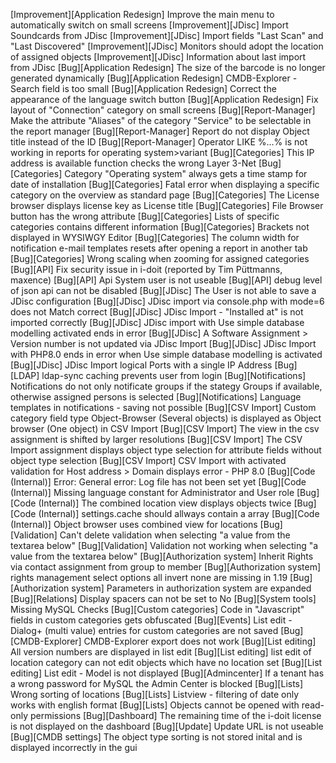 [Improvement][Application Redesign] Improve the main menu to automatically switch on small screens
[Improvement][JDisc]                Import Soundcards from JDisc
[Improvement][JDisc]                Import fields "Last Scan" and "Last Discovered"
[Improvement][JDisc]                Monitors should adopt the location of assigned objects
[Improvement][JDisc]                Information about last import from JDisc
[Bug][Application Redesign]         The size of the barcode is no longer generated dynamically
[Bug][Application Redesign]         CMDB-Explorer - Search field is too small
[Bug][Application Redesign]         Correct the appearance of the language switch button
[Bug][Application Redesign]         Fix layout of "Connection" category on small screens
[Bug][Report-Manager]               Make the attribute "Aliases" of the category "Service" to be selectable in the report manager
[Bug][Report-Manager]               Report do not display Object title instead of the ID
[Bug][Report-Manager]               Operator LIKE %...% is not working in reports for operating system>variant
[Bug][Categories]                   This IP address is available function checks the wrong Layer 3-Net
[Bug][Categories]                   Category "Operating system" always gets a time stamp for date of installation
[Bug][Categories]                   Fatal error when displaying a specific category on the overview as standard page
[Bug][Categories]                   The License browser displays license key as License title
[Bug][Categories]                   File Browser button has the wrong attribute
[Bug][Categories]                   Lists of specific categories contains different information
[Bug][Categories]                   Brackets not displayed in WYSIWGY Editor
[Bug][Categories]                   The column width for notification e-mail templates resets after opening a report in another tab
[Bug][Categories]                   Wrong scaling when zooming for assigned categories
[Bug][API]                          Fix security issue in i-doit (reported by Tim Püttmanns, maxence)
[Bug][API]                          Api System user is not useable
[Bug][API]                          debug level of json api can not be disabled
[Bug][JDisc]                        The User is not able to save a JDisc configuration
[Bug][JDisc]                        JDisc import via console.php with mode=6 does not Match correct
[Bug][JDisc]                        JDisc Import - "Installed at" is not imported correctly
[Bug][JDisc]                        JDisc import with Use simple database modelling activated ends in error
[Bug][JDisc]                        A  Software Assignment > Version number is not updated via JDisc Import
[Bug][JDisc]                        JDisc Import with PHP8.0 ends in error when Use simple database modelling is activated
[Bug][JDisc]                        JDisc Import logical Ports with a single IP Address
[Bug][LDAP]                         ldap-sync caching prevents user from login
[Bug][Notifications]                Notifications do not only notificate groups if the stategy Groups if available, otherwise assigned persons is selected
[Bug][Notifications]                Language templates in notifications - saving not possible
[Bug][CSV Import]                   Custom category field  type Object-Browser (Several objects) is displayed as Object browser (One object) in CSV Import
[Bug][CSV Import]                   The view in the csv assignment is shifted by larger resolutions
[Bug][CSV Import]                   The CSV Import assignment displays object type selection for attribute fields without object type selection
[Bug][CSV Import]                   CSV Import with activated validation for Host address > Domain displays error - PHP 8.0
[Bug][Code (Internal)]              Error: General error: Log file has not been set yet
[Bug][Code (Internal)]              Missing language constant for Administrator and User role
[Bug][Code (Internal)]              The combined location view displays objects twice
[Bug][Code (Internal)]              settings.cache should allways contain a array
[Bug][Code (Internal)]              Object browser uses combined view for locations
[Bug][Validation]                   Can't delete validation when selecting "a value from the textarea below"
[Bug][Validation]                   Validation not working when selecting "a value from the textarea below"
[Bug][Authorization system]         Inherit Rights via contact assignment from group to member
[Bug][Authorization system]         rights management select options all invert none are missing in 1.19
[Bug][Authorization system]         Parameters in authorization system are expanded
[Bug][Relations]                    Display spacers can not be set to No
[Bug][System tools]                 Missing MySQL Checks
[Bug][Custom categories]            Code in "Javascript" fields in custom categories gets obfuscated
[Bug][Events]                       List edit - Dialog+ (multi value) entries for custom categories are not saved
[Bug][CMDB-Explorer]                CMDB-Explorer export does not work
[Bug][List editing]                 All version numbers are displayed in list edit
[Bug][List editing]                 list edit of location category can not edit objects which have no location set
[Bug][List editing]                 List edit - Model is not displayed
[Bug][Admincenter]                  If a tenant has a wrong password for MySQL the Admin Center is blocked
[Bug][Lists]                        Wrong sorting of locations
[Bug][Lists]                        Listview - filtering of date only works with english format
[Bug][Lists]                        Objects cannot be opened with read-only permissions
[Bug][Dashboard]                    The remaining time of the i-doit license is not displayed on the dashboard
[Bug][Update]                       Update URL is not useable
[Bug][CMDB settings]                The object type sorting is not stored inital and is displayed incorrectly in the gui